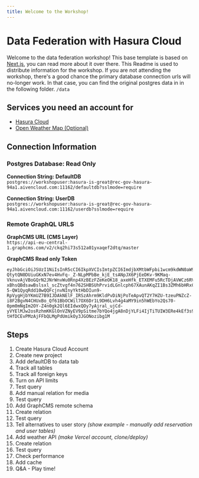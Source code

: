 ```yaml
---
title: Welcome to the Workshop!
---
```


# Data Federation with Hasura Cloud

Welcome to the data federation workshop! This base template is based on [Next.js](https://nextjs.org/), you can read more about it over there. This Readme is used to distribute information for the workshop. If you are not attending the workshop, there's a good chance the primary database connection urls will no-longer work. In that case, you can find the original postgres data in in the following folder.
`/data`

## Services you need an account for

- [Hasura Cloud](https://cloud.hasura-.io/signup?pg=github&repo=data-fed-workshop)
- [Open Weather Map (Optional)](https://openweathermap.org/)

## Connection Information

### Postgres Database: Read Only

**Connection String: DefaultDB**  
`postgres://workshopuser:hasura-is-great@rec-gov-hasura-94a1.aivencloud.com:11162/defaultdb?sslmode=require`

**Connection String: UserDB**  
`postgres://workshopuser:hasura-is-great@rec-gov-hasura-94a1.aivencloud.com:11162/userdb?sslmode=require`

### Remote GraphQL URLS

**GraphCMS URL (CMS Layer)**  
`https://api-eu-central-1.graphcms.com/v2/ckq2hi73s512a01yxaqef2dtq/master`

**GraphCMS Read only Token**

```
eyJhbGciOiJSUzI1NiIsInR5cCI6IkpXVCIsImtpZCI6ImdjbXMtbWFpbi1wcm9kdWN0aW9uIn0.eyJ2ZXJzaW9uIjozLCJpYXQiOjE2MjQzNTkzODcsImF1ZCI6WyJodHRwczovL2FwaS1ldS1jZW50cmFsLTEuZ3JhcGhjbXMuY29tL3YyL2NrcTJoaTczczUxMmEwMXl4YXFlZjJkdHEvbWFzdGVyIiwiaHR0cHM6Ly9tYW5hZ2VtZW50LW5leHQuZ3JhcGhjbXMuY29tIl0sImlzcyI6Imh0dHBzOi8vbWFuYWdlbWVudC5ncmFwaGNtcy5jb20vIiwic3ViIjoiYzZhZDQxNTUtN2YyNy00ODM0LWExYmItZDA1YmUzYzZjYjRlIiwianRpIjoiY2txN3huMGxsY252MzAxejZnb2FuZTdscSJ9.NuHZdDgEY0-QtytQN0DUiuGKxN7ev4HvFq-_Z-NLpMPbBe_kjE_tsANpJX6PjEeDKv-9KMaq-VknuvAjVBoGQrN2JNrWnvWu0Rnp4XzBEzFZeKeOK18_axeHfk_ETXEMFu5RcTDjAVWCz6RV02X8ZPcIr4R3Eof6GbWOBw9c9OiR8nMJhgjw2mVDleKGNkEdDxOsz7lpKeIS9KveujWL-xBhsQBdsawBslsxl_scZtvgf4n762SHBSUhPrvidLGnlcph67XAunAKqZI1Bs3ZMh6bHRxCxX_A8NEaBfN-5-QW1QyqRdd10wQQFcjnvNInyYktHbDIun9-RpVygHjbYKmUZ7B9IJDAkNElF_IRSzAhrm9KldPvDiNjPoTeApvQT2Y7HZU-tzeuPNZcZ-i8F2BgvN4CHUxBo_Qf61BbOCWil7OX6Dr1L9DH6Lvh4g4aMY9in5hWEbYo2Qs70-0pm0mNgIm2OY-Z4n0gk2Ql6EIdwxQOy7yAjral_ujCd-yVYElMJw2osRzhmKKGlOnVZNyEV9pSitme7bYQo4jgA8nDjYLFi4IjTiTUIW3ERe4kEf3s9hpIT6H6x487QeEJn2BFaXeRrDgP2d5ZPMhtHcDAcoSMP71Evr5a3DTga9ItxqU-tHfDCEvPMzAjFFbQLMgPdUmikOy3JGONozibg1M
```

## Steps

1. Create Hasura Cloud Account
2. Create new project
3. Add defaultDB to data tab
4. Track all tables
5. Track all foreign keys
6. Turn on API limits
7. Test query
8. Add manual relation for media
9. Test query
10. Add GraphCMS remote schema
11. Create relation
12. Test query
13. Tell alternatives to user story _(show example - manually add reservation and user tables)_
14. Add weather API _(make Vercel account, clone/deploy)_
15. Create relation
16. Test query
17. Check performance
18. Add cache
19. Q&A - Play time!
